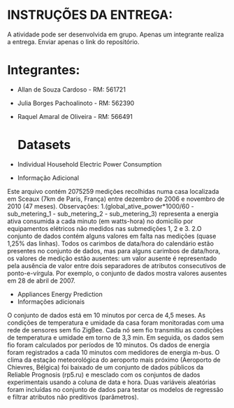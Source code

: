 # INSTRUÇÕES DA ENTREGA:
A atividade pode ser desenvolvida em grupo.
Apenas um integrante realiza a entrega.
Enviar apenas o link do repositório.

# Integrantes:
- Allan de Souza Cardoso - RM: 561721
- Julia Borges Pachoalinoto - RM: 562390
- Raquel Amaral de Oliveira - RM: 566491

  # Datasets
 - Individual Household Electric Power Consumption
 - Informação Adicional

Este arquivo contém 2075259 medições recolhidas numa casa localizada em Sceaux (7km de Paris, França) entre dezembro de 2006 e novembro de 2010 (47 meses).
Observações: 
1.(global_ative_power*1000/60 - sub_metering_1 - sub_metering_2 - sub_metering_3) representa a energia ativa consumida a cada minuto (em watts-hora) no domicílio por equipamentos elétricos não medidos nas submedições 1, 2 e 3.
2.O conjunto de dados contém alguns valores em falta nas medições (quase 1,25% das linhas). Todos os carimbos de data/hora do calendário estão presentes no conjunto de dados, mas para alguns carimbos de data/hora, os valores de medição estão ausentes: um valor ausente é representado pela ausência de valor entre dois separadores de atributos consecutivos de ponto-e-vírgula. Por exemplo, o conjunto de dados mostra valores ausentes em 28 de abril de 2007.

- Appliances Energy Prediction
- Informações adicionais

O conjunto de dados está em 10 minutos por cerca de 4,5 meses. As condições de temperatura e umidade da casa foram monitoradas com uma rede de sensores sem fio ZigBee. Cada nó sem fio transmitiu as condições de temperatura e umidade em torno de 3,3 min. Em seguida, os dados sem fio foram calculados por períodos de 10 minutos. Os dados de energia foram registrados a cada 10 minutos com medidores de energia m-bus. O clima da estação meteorológica do aeroporto mais próximo (Aeroporto de Chievres, Bélgica) foi baixado de um conjunto de dados públicos da Reliable Prognosis (rp5.ru) e mesclado com os conjuntos de dados experimentais usando a coluna de data e hora. Duas variáveis aleatórias foram incluídas no conjunto de dados para testar os modelos de regressão e filtrar atributos não preditivos (parâmetros).

  
